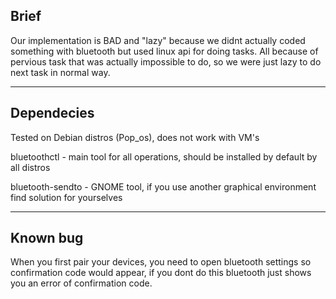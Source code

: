 ## Brief

Our implementation is BAD and "lazy" because we didnt actually coded something with bluetooth but used linux api for doing tasks. All because of pervious task that was actually impossible to do, so we were just lazy to do next task in normal way.

---

## Dependecies

Tested on Debian distros (Pop_os), does not work with VM's

bluetoothctl - main tool for all operations, should be installed by default by all distros

bluetooth-sendto - GNOME tool, if you use another graphical environment find solution for yourselves

---

## Known bug

When you first pair your devices, you need to open bluetooth settings so confirmation code would appear, if you dont do this bluetooth just shows you an error of confirmation code.
